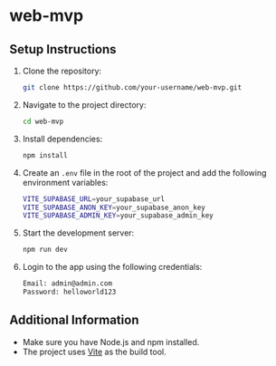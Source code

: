 # web-mvp

## Setup Instructions

1. Clone the repository:

   ```bash
   git clone https://github.com/your-username/web-mvp.git
   ```

2. Navigate to the project directory:

   ```bash
   cd web-mvp
   ```

3. Install dependencies:

   ```bash
   npm install
   ```

4. Create an `.env` file in the root of the project and add the following environment variables:

   ```bash
   VITE_SUPABASE_URL=your_supabase_url
   VITE_SUPABASE_ANON_KEY=your_supabase_anon_key
   VITE_SUPABASE_ADMIN_KEY=your_supabase_admin_key
   ```

5. Start the development server:

   ```bash
   npm run dev
   ```

6. Login to the app using the following credentials:

   ```bash
   Email: admin@admin.com
   Password: helloworld123
   ```

## Additional Information

- Make sure you have Node.js and npm installed.
- The project uses [Vite](https://vitejs.dev/) as the build tool.
